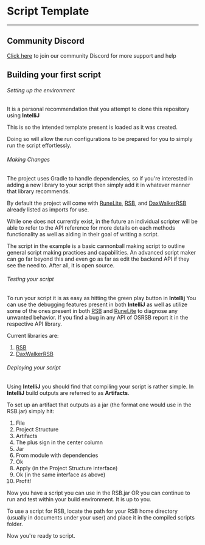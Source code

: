 # Script Template
___

## Community Discord
[Click here](https://discord.gg/CGBXNrHREP) to join our community Discord for more support and help

## Building your first script

###### Setting up the environment
It is a personal recommendation that you attempt to clone this repository using **IntelliJ**

This is so the intended template present is loaded as it was created.

Doing so will allow the run configurations to be prepared for you to simply run the script effortlessly.

###### Making Changes
The project uses Gradle to handle dependencies, so if you're interested in adding a new library to your script then simply add it in whatever manner that library recommends.

By default the project will come with [RuneLite](https://github.com/RuneLite), [RSB](https://github.com/OSRSB/RSB), and [DaxWalkerRSB](https://github.com/OSRSB/DaxWalkerRSB) already listed as imports for use.

While one does not currently exist, in the future an individual scripter will be able to refer to the API reference for more details on each methods functionality as well as aiding in their goal of writing a script.

The script in the example is a basic cannonball making script to outline general script making practices and capabilities. An advanced script maker can go far beyond this and even go as far as edit the backend API if they see the need to. After all, it is open source.

###### Testing your script
To run your script it is as easy as hitting the green play button in **Intellij**
You can use the debugging features present in both **IntelliJ** as well as utilize some of the ones present in both [RSB](https://github.com/OSRSB/RSB) and [RuneLite](https://github.com/RuneLite) to diagnose any unwanted behavior. If you find a bug in any API of OSRSB report it in the respective API library.

Current libraries are:
1. [RSB](https://github.com/OSRSB/RSB)
2. [DaxWalkerRSB](https://github.com/OSRSB/DaxWalkerRSB)


###### Deploying your script
Using **IntelliJ** you should find that compiling your script is rather simple.
In **IntelliJ** build outputs are referred to as **Artifacts**.

To set up an artifact that outputs as a jar (the format one would use in the RSB.jar) simply hit:
1. File
2. Project Structure
3. Artifacts
4. The plus sign in the center column
5. Jar
6. From module with dependencies
7. Ok
8. Apply (in the Project Structure interface)
9. Ok (in the same interface as above)
10. Profit!

Now you have a script you can use in the RSB.jar OR you can continue to run and test within your build environment. It is up to you.

To use a script for RSB, locate the path for your RSB home directory (usually in documents under your user) and place it in the compiled scripts folder.

Now you're ready to script.
